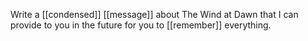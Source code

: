 Write a [[condensed]] [[message]] about The Wind at Dawn that I can provide to you in the future for you to [[remember]] everything.